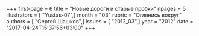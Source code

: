 +++
first-page = 6
title = "Новые дороги и старые пробки"
npages = 5
illustrators = [ "Yustas-07",]
month = "03"
rubric = "Оглянись вокруг"
authors = [ "Сергей Шашков",]
issues = [ "2012_03",]
year = "2012"
date = "2017-04-24T15:37:56+03:00"
+++
